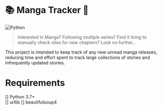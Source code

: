 # :books: Manga Tracker :pushpin:
<img alt="Python" src="https://img.shields.io/badge/python%20-%2314354C.svg?&style=for-the-badge&logo=python&logoColor=white"/>

> Interested in Manga? Following multiple series? Find it tiring to manually check sites for new chapters? Look no further...

This project is intended to keep track of any new unread manga releases, reducing time and effort spent to track large collections of stories and infrequently updated stories.
  
  
# Requirements
[] Python 3.7+  
	[] urllib
[] beautifulsoup4  
